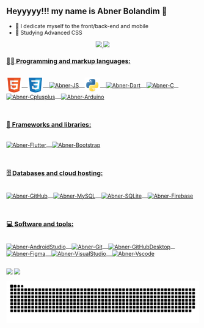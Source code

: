 ## Heyyyyy!!! my name is Abner Bolandim 👋


- 🔭 I dedicate myself to the front/back-end and mobile
- 🌱 Studying Advanced CSS

<div align="center">
  <a href="https://github.com/Zearck">
  <img height="180em" src="https://github-readme-stats.vercel.app/api?username=Zearck&show_icons=true&theme=dracula&include_all_commits=true&count_private=true"/>
  <img height="180em" src="https://github-readme-stats.vercel.app/api/top-langs/?username=Zearck&layout=compact&langs_count=7&theme=dracula"/>
</div>

  ### 👨‍💻 **Programming and markup languages:**
  
<p style="display: inline_block"><br>
  <img align="center" alt="Abner-HTML" height="40" width="40" src="https://raw.githubusercontent.com/devicons/devicon/master/icons/html5/html5-original.svg">&nbsp;&nbsp;&nbsp;
  <img align="center" alt="Abner-CSS" height="40" width="40" src="https://raw.githubusercontent.com/devicons/devicon/master/icons/css3/css3-original.svg">&nbsp;&nbsp;&nbsp;
  <img align="center" alt="Abner-JS" height="40" width="40" src="https://cdn.jsdelivr.net/gh/devicons/devicon/icons/javascript/javascript-original.svg">&nbsp;&nbsp;&nbsp;
  <img align="center" alt="Abner-Python" height="40" width="40" src="https://raw.githubusercontent.com/devicons/devicon/master/icons/python/python-original.svg">&nbsp;&nbsp;&nbsp;
  <img align="center" alt="Abner-Dart" height="40" width="40" src="https://cdn.jsdelivr.net/gh/devicons/devicon/icons/dart/dart-original.svg">&nbsp;&nbsp;&nbsp;
  <img align="center" alt="Abner-C" height="45" width="45" src="https://cdn.jsdelivr.net/gh/devicons/devicon/icons/c/c-original.svg">&nbsp;&nbsp;&nbsp;
  <img align="center" alt="Abner-Cplusplus" height="45" width="45" src="https://cdn.jsdelivr.net/gh/devicons/devicon/icons/cplusplus/cplusplus-original.svg">&nbsp;&nbsp;&nbsp;
  <img align="center" alt="Abner-Arduino" height="50" width="50" src="https://cdn.jsdelivr.net/gh/devicons/devicon/icons/arduino/arduino-original.svg">
</p>

<br>
  
 ### 🧰 **Frameworks and libraries:**
  
  <p style="display: inline_block"><br>
    <img align="center" alt="Abner-Flutter" height="40" width="40" src="https://cdn.jsdelivr.net/gh/devicons/devicon/icons/flutter/flutter-original.svg">&nbsp;&nbsp;&nbsp;
    <img align="center" alt="Abner-Bootstrap" height="70" width="45" src="https://cdn.jsdelivr.net/gh/devicons/devicon/icons/bootstrap/bootstrap-original.svg">
  </p>
  
  <br>
  
 ### 🗄️ **Databases and cloud hosting:**
  
  <p style="display: inline_block"><br>
    <img align="center" alt="Abner-GitHub" height="40" width="40" src="https://cdn.jsdelivr.net/gh/devicons/devicon/icons/github/github-original.svg">&nbsp;&nbsp;&nbsp;
    <img align="center" alt="Abner-MySQL" height="40" width="40" src="https://cdn.jsdelivr.net/gh/devicons/devicon/icons/mysql/mysql-original.svg">&nbsp;&nbsp;&nbsp;
    <img align="center" alt="Abner-SQLite" height="40" width="40" src="https://cdn.jsdelivr.net/gh/devicons/devicon/icons/sqlite/sqlite-original.svg">&nbsp;&nbsp;&nbsp;
    <img align="center" alt="Abner-Firebase" height="40" width="40" src="https://cdn.jsdelivr.net/gh/devicons/devicon/icons/firebase/firebase-plain.svg">
  </p>
  
  <br>
  
  ### 💻 **Software and tools:**

  <p style="display: inline_block"><br>
    <img align="center" alt="Abner-AndroidStudio" height="40" width="40" src="https://cdn.jsdelivr.net/gh/devicons/devicon/icons/androidstudio/androidstudio-original.svg">&nbsp;&nbsp;&nbsp;
    <img align="center" alt="Abner-Git" height="40" width="40" src="https://cdn.jsdelivr.net/gh/devicons/devicon/icons/git/git-original.svg">&nbsp;&nbsp;&nbsp;
    <img align="center" alt="Abner-GitHubDesktop" height="40" width="40" src="https://cdn.jsdelivr.net/gh/devicons/devicon/icons/github/github-original-wordmark.svg">&nbsp;&nbsp;&nbsp;
    <img align="center" alt="Abner-Figma" height="40" width="40" src="https://cdn.jsdelivr.net/gh/devicons/devicon/icons/figma/figma-original.svg">&nbsp;&nbsp;&nbsp;
    <img align="center" alt="Abner-VisualStudio" height="40" width="40" src="https://cdn.jsdelivr.net/gh/devicons/devicon/icons/visualstudio/visualstudio-plain.svg">&nbsp;&nbsp;&nbsp;
    <img align="center" alt="Abner-Vscode" height="40" width="40" src="https://cdn.jsdelivr.net/gh/devicons/devicon/icons/vscode/vscode-original.svg">
    
  </p>
  
  ##
  
<div>  
  <a href = "mailto:contato.abnerbolandim@gmail.com"><img src="https://img.shields.io/badge/-Gmail-%23333?style=for-the-badge&logo=gmail&logoColor=white" target="_blank"></a>
  <a href="https://www.linkedin.com/in/abner-bolandim-550bb224a/" target="_blank"><img src="https://img.shields.io/badge/-LinkedIn-%230077B5?style=for-the-badge&logo=linkedin&logoColor=white" target="_blank"></a> 
 
  ![snake_gif](https://github.com/Zearck/Zearck/blob/output/github-contribution-grid-snake.svg)
 
</div>
